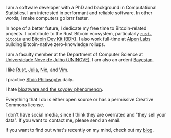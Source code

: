 I am a software developer with a PhD and background in
Computational Statistics.
I am interested in performant and reliable software.
In other words, I make computers go brrr faster.

In hope of a better future,
I dedicate my free time to Bitcoin-related projects.
I contribute to the Rust Bitcoin ecosystem,
particularly [`rust-bitcoin`](https://rust-bitcoin.org)
and [Bitcoin Dev Kit (BDK)](https://bitcoindevkit.org).
I also work full-time at [Alpen Labs](https://alpenlabs.io)
building Bitcoin-native zero-knowledge rollups.

I am a faculty member at the Department of Computer Science at
[Universidade Nove de Julho (UNINOVE)](https://www.uninove.br).
I am also an ardent [Bayesian](https://youtu.be/RMNwsdb5VU4).

I like [Rust](https://rust-lang.org/),
[Julia](https://julialang.org),
[Nix](https://nixos.org),
and [Vim](https://www.vim.org).

I practice [Stoic Philosophy](https://stoicquotes.io) daily.

I hate [bloatware and the soydev phenomenon](https://storopoli.io/2023-11-10-2023-11-13-soydev/).

Everything that I do is either open source or has a permissive Creative Commons license.

I don't have social media, since I think they are overrated
and "they sell your data".
If you want to contact me, please send an email.

If you want to find out what's recently on my mind,
check out my [blog](https://storopoli.io/).

